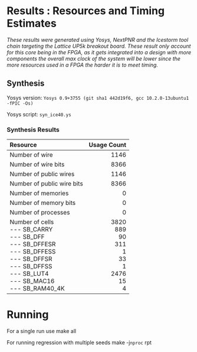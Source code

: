 # Results : Resources and Timing Estimates
_These results were generated using Yosys, NextPNR and the Icestorm tool chain targeting the Lattice UP5k breakout board. These result only account for this core being in the FPGA, as it gets integrated into a design with more components the overall max clock of the system will be lower since the more resources used in a FPGA the harder it is to meet timing._

## Synthesis 
 Yosys version: `Yosys 0.9+3755 (git sha1 442d19f6, gcc 10.2.0-13ubuntu1 -fPIC -Os)`

 Yosys script: `syn_ice40.ys`

### Synthesis Results
| Resource                  | Usage Count | 
| :------------------------ | ----------: |
| Number of  wire           |         1146|
| Number of wire bits       |         8366|
| Number of public wires    |         1146|
| Number of public wire bits|         8366|
| Number of memories        |            0|
| Number of memory bits     |            0|
| Number of processes       |            0|
| Number of cells<br> --- SB_CARRY <br> --- SB_DFF <br> --- SB_DFFESR <br> --- SB_DFFESS <br> --- SB_DFFSR <br> --- SB_DFFSS <br> --- SB_LUT4 <br> --- SB_MAC16 <br> --- SB_RAM40_4K |               3820<br>889<br>90<br>311<br>1<br>33<br>1<br>2476<br>15<br>4|

# Running

For a single run use
    make all

For running regression with multiple seeds
    make -j`nproc` rpt